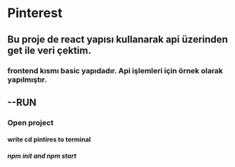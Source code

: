 # Pinterest
## Bu proje de react yapısı kullanarak api üzerinden get ile veri çektim.
### frontend kısmı basic yapıdadır. Api işlemleri için örnek olarak yapılmıştır.


## --RUN
### Open project
#### write cd pintires to terminal
##### npm init and npm start
